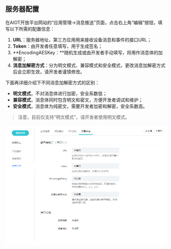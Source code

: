 ## 服务器配置

在AIOT开放平台网站的“应用管理-&gt;消息推送”页面，点击右上角“编辑”按钮，填写以下所需的配置信息：

1. **URL**：服务器地址，第三方应用用来接收设备消息和事件的接口URL；
2. **Token**：由开发者任意填写，用于生成签名；
3. **EncodingAESKey：**随机生成或由开发者手动填写，将用作消息体的加解密；
4. **消息加解密方式**：分为明文模式、兼容模式和安全模式，更改消息加解密方式后会立即生效，请开发者谨慎修改。

下面再详细介绍下不同消息加解密方式的区别：

* **明文模式**，不对消息体进行加密，安全系数低；
* **兼容模式**，消息体同时包含明文和密文，方便开发者调试和维护；
* **安全模式**，消息体为纯密文，需要开发者加密和解密，安全系数高。

> 注意，目前仅支持“明文模式”，请开发者使用明文模式。

![](/assets/消息推送配置.png)

